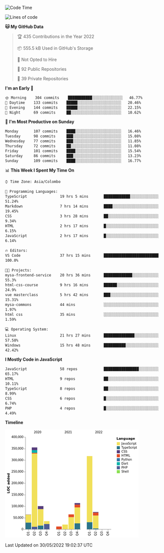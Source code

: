 
<!--START_SECTION:waka-->
![Code Time](http://img.shields.io/badge/Code%20Time-0%20secs-blue)

![Lines of code](https://img.shields.io/badge/From%20Hello%20World%20I%27ve%20Written-1%20Million%20lines%20of%20code-blue)

**🐱 My GitHub Data** 

> 🏆 435 Contributions in the Year 2022
 > 
> 📦 555.5 kB Used in GitHub's Storage 
 > 
> 🚫 Not Opted to Hire
 > 
> 📜 92 Public Repositories 
 > 
> 🔑 39 Private Repositories  
 > 
**I'm an Early 🐤** 

```text
🌞 Morning    304 commits    ███████████░░░░░░░░░░░░░░   46.77% 
🌆 Daytime    133 commits    █████░░░░░░░░░░░░░░░░░░░░   20.46% 
🌃 Evening    144 commits    █████░░░░░░░░░░░░░░░░░░░░   22.15% 
🌙 Night      69 commits     ██░░░░░░░░░░░░░░░░░░░░░░░   10.62%

```
📅 **I'm Most Productive on Sunday** 

```text
Monday       107 commits    ████░░░░░░░░░░░░░░░░░░░░░   16.46% 
Tuesday      98 commits     ███░░░░░░░░░░░░░░░░░░░░░░   15.08% 
Wednesday    77 commits     ███░░░░░░░░░░░░░░░░░░░░░░   11.85% 
Thursday     72 commits     ██░░░░░░░░░░░░░░░░░░░░░░░   11.08% 
Friday       101 commits    ████░░░░░░░░░░░░░░░░░░░░░   15.54% 
Saturday     86 commits     ███░░░░░░░░░░░░░░░░░░░░░░   13.23% 
Sunday       109 commits    ████░░░░░░░░░░░░░░░░░░░░░   16.77%

```


📊 **This Week I Spent My Time On** 

```text
⌚︎ Time Zone: Asia/Colombo

💬 Programming Languages: 
TypeScript               19 hrs 5 mins       ████████████░░░░░░░░░░░░░   51.24% 
Markdown                 7 hrs 14 mins       ████░░░░░░░░░░░░░░░░░░░░░   19.45% 
CSS                      3 hrs 28 mins       ██░░░░░░░░░░░░░░░░░░░░░░░   9.34% 
HTML                     2 hrs 17 mins       █░░░░░░░░░░░░░░░░░░░░░░░░   6.15% 
JavaScript               2 hrs 17 mins       █░░░░░░░░░░░░░░░░░░░░░░░░   6.14%

🔥 Editors: 
VS Code                  37 hrs 15 mins      █████████████████████████   100.0%

🐱‍💻 Projects: 
mysa-frontend-service    20 hrs 36 mins      █████████████░░░░░░░░░░░░   55.3% 
html-css-course          9 hrs 16 mins       ██████░░░░░░░░░░░░░░░░░░░   24.9% 
vue masterclass          5 hrs 42 mins       ███░░░░░░░░░░░░░░░░░░░░░░   15.31% 
mysa-commons             44 mins             ░░░░░░░░░░░░░░░░░░░░░░░░░   1.97% 
html css                 35 mins             ░░░░░░░░░░░░░░░░░░░░░░░░░   1.59%

💻 Operating System: 
Linux                    21 hrs 27 mins      ██████████████░░░░░░░░░░░   57.58% 
Windows                  15 hrs 48 mins      ██████████░░░░░░░░░░░░░░░   42.42%

```

**I Mostly Code in JavaScript** 

```text
JavaScript               58 repos            ████████████████░░░░░░░░░   65.17% 
HTML                     9 repos             ██░░░░░░░░░░░░░░░░░░░░░░░   10.11% 
TypeScript               8 repos             ██░░░░░░░░░░░░░░░░░░░░░░░   8.99% 
CSS                      6 repos             █░░░░░░░░░░░░░░░░░░░░░░░░   6.74% 
PHP                      4 repos             █░░░░░░░░░░░░░░░░░░░░░░░░   4.49%

```


**Timeline**

![Chart not found](https://raw.githubusercontent.com/ccweerasinghe1994/ccweerasinghe1994/master/charts/bar_graph.png) 


 Last Updated on 30/05/2022 19:02:37 UTC
<!--END_SECTION:waka-->
